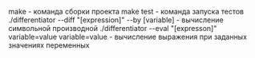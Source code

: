 make - команда сборки проекта
make test - команда запуска тестов
./differentiator --diff "[expression]" --by [variable] - вычисление символьной производной
./differentiator --eval "[expresson]" variable=value variable=value - вычисление выражения при заданных значениях переменных
